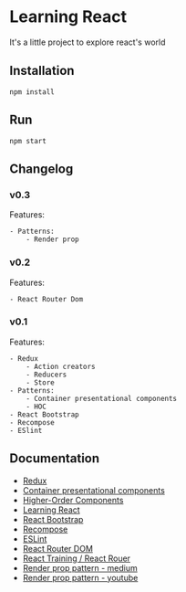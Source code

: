 Learning React
=========================

It's a little project to explore react's world

## Installation

```
npm install
```

## Run
```
npm start
```

## Changelog 

### v0.3
Features:

    - Patterns:
        - Render prop

### v0.2
Features:

    - React Router Dom
    
### v0.1
Features:

    - Redux
        - Action creators
        - Reducers
        - Store
    - Patterns:
        - Container presentational components
        - HOC
    - React Bootstrap
    - Recompose
    - ESlint


## Documentation

- [Redux](http://redux.js.org/docs/basics/UsageWithReact.html)
- [Container presentational components](https://medium.com/@dan_abramov/smart-and-dumb-components-7ca2f9a7c7d0)
- [Higher-Order Components](https://facebook.github.io/react/docs/higher-order-components.html)
- [Learning React](https://www.amazon.com/Learning-React-Functional-Development-Redux/dp/1491954620/ref=sr_1_1?s=books&ie=UTF8&qid=1506007190&sr=1-1&keywords=learning+react)
- [React Bootstrap](https://react-bootstrap.github.io/)
- [Recompose](https://github.com/acdlite/recompose)
- [ESLint](https://github.com/eslint/eslint)
- [React Router DOM](https://github.com/ReactTraining/react-router/tree/master/packages/react-router-dom)
- [React Training / React Rouer](https://reacttraining.com/react-router/web/guides/philosophy)
- [Render prop pattern - medium](https://cdb.reacttraining.com/use-a-render-prop-50de598f11ce)
- [Render prop pattern - youtube](https://www.youtube.com/watch?v=BcVAq3YFiuc)
